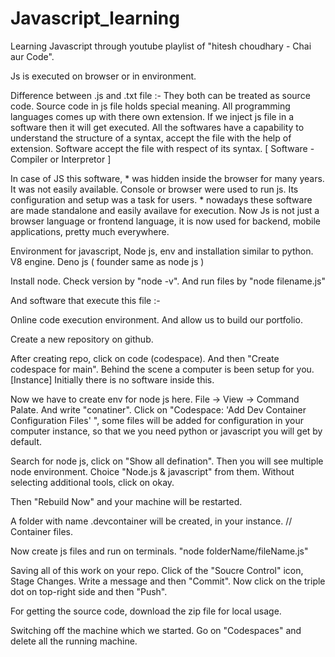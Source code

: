 # Javascript_learning
Learning Javascript through youtube playlist of "hitesh choudhary - Chai aur Code".


<!-- Setting up Local Variables - Offline Environment -->

Js is executed on browser or in environment.


Difference between .js and .txt file :-
    They both can be treated as source code.
    Source code in js file holds special meaning.
    All programming languages comes up with there own extension.
    If we inject js file in a software then it will get executed.
    All the softwares have a capability to understand the structure of a syntax, accept the file with the help of extension.
    Software accept the file with respect of its syntax.    [ Software - Compiler or Interpretor ]


In case of JS this software,
    * was hidden inside the browser for many years. 
        It was not easily available. 
        Console or browser were used to run js.
        Its configuration and setup was a task for users.
    * nowadays these software are made standalone and easily availave for execution. 
        Now Js is not just a browser language or frontend language, it is now used for backend, mobile applications, pretty much everywhere.


Environment for javascript,
    Node js, env and installation similar to python.
    V8 engine.
    Deno js ( founder same as node js )


Install node. Check version by "node -v".   And run files by "node filename.js"


And software that execute this file :-


<!-- Save and work on Github - Online Environment -->

Online code execution environment. And allow us to build our portfolio.

Create a new repository on github.

After creating repo, click on code (codespace). And then "Create codespace for main".
Behind the scene a computer is been setup for you. [Instance]
Initially there is no software inside this.

Now we have to create env for node js here.
File -> View -> Command Palate. 
And write "conatiner". Click on "Codespace: 'Add Dev Container Configuration Files' ", some files will be added for configuration in your computer instance, so that we you need python or javascript you will get by default.

Search for node js, click on "Show all defination". Then you will see multiple node environment. Choice "Node.js & javascript" from them. Without selecting additional tools, click on okay.

Then "Rebuild Now" and your machine will be restarted.

A folder with name .devcontainer will be created, in your instance.         // Container files.

Now create js files and run on terminals.   "node folderName/fileName.js"

Saving all of this work on your repo.
Click of the "Soucre Control" icon, Stage Changes. Write a message and then "Commit".
Now click on the triple dot on top-right side and then "Push".

For getting the source code, download the zip file for local usage.

Switching off the machine which we started.
Go on "Codespaces" and delete all the running machine.